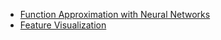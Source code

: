- [Function Approximation with Neural Networks](function_approximation.ipynb)
- [Feature Visualization](feature_visualization.ipynb)
